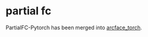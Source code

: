 # partial fc

PartialFC-Pytorch has been merged into [arcface_torch](https://github.com/deepinsight/insightface/tree/master/recognition/arcface_torch).
